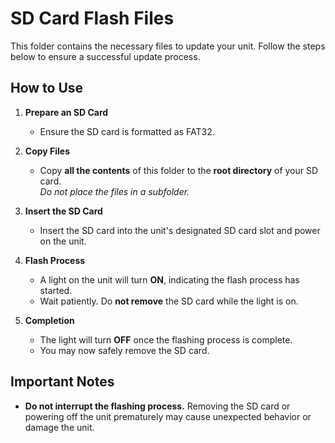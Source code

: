 # SD Card Flash Files

This folder contains the necessary files to update your unit. Follow the steps below to ensure a successful update process.

## How to Use

1. **Prepare an SD Card**
   - Ensure the SD card is formatted as FAT32.

2. **Copy Files**
   - Copy **all the contents** of this folder to the **root directory** of your SD card.  
     *Do not place the files in a subfolder.*

3. **Insert the SD Card**
   - Insert the SD card into the unit's designated SD card slot and power on the unit.

4. **Flash Process**
   - A light on the unit will turn **ON**, indicating the flash process has started.
   - Wait patiently. Do **not remove** the SD card while the light is on.

5. **Completion**
   - The light will turn **OFF** once the flashing process is complete.
   - You may now safely remove the SD card.

## Important Notes

- **Do not interrupt the flashing process.** Removing the SD card or powering off the unit prematurely may cause unexpected behavior or damage the unit.


